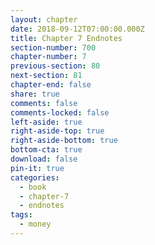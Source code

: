 ```yaml
---
layout: chapter
date: 2018-09-12T07:00:00.000Z
title: Chapter 7 Endnotes
section-number: 700
chapter-number: 7
previous-section: 80
next-section: 81
chapter-end: false
share: true
comments: false
comments-locked: false
left-aside: true
right-aside-top: true
right-aside-bottom: true
bottom-cta: true
download: false
pin-it: true
categories:
  - book
  - chapter-7
  - endnotes
tags:
  - money
---
```

